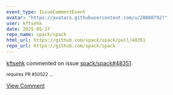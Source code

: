 ```yaml
---
event_type: IssueCommentEvent
avatar: "https://avatars.githubusercontent.com/u/20808792?"
user: kftsehk
date: 2025-05-17
repo_name: spack/spack
html_url: https://github.com/spack/spack/pull/48351
repo_url: https://github.com/spack/spack
---
```


<a href='https://github.com/kftsehk' target='_blank'>kftsehk</a> commented on issue <a href='https://github.com/spack/spack/pull/48351' target='_blank'>spack/spack#48351</a>.

<small>requires PR #50522 ...</small>

<a href='https://github.com/spack/spack/pull/48351' target='_blank'>View Comment</a>
